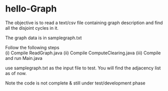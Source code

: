 # hello-Graph
The objective is to read a text/csv file containing graph description and find all the disjoint cycles in it.

The graph data is in samplegraph.txt

Follow the following steps  
 (i) Compile ReadGraph.java
 (ii) Compile ComputeClearing.java
 (iii) Compile and run Main.java
 
 use samplegraph.txt as the input file to test.
 You will find the adjacency list as of now.
 
 Note the code is not complete & still under test/development phase
